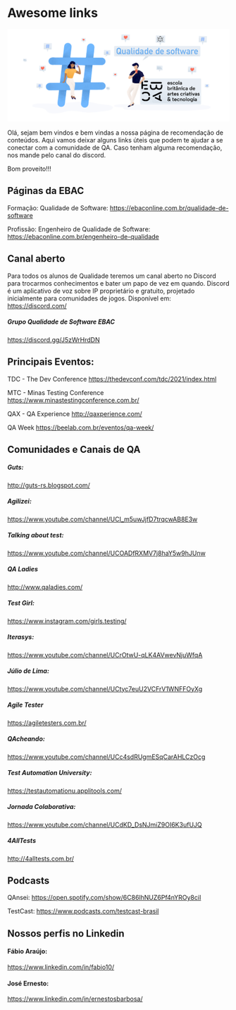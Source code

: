 # Awesome links

![Logo EBAC](/images/banner.png)


Olá, sejam bem vindos e bem vindas a nossa página de recomendação de conteúdos. Aqui vamos deixar alguns links úteis que podem te ajudar a se conectar com a comunidade de QA. 
Caso tenham alguma recomendação, nos mande pelo canal do discord.

Bom proveito!!!

## Páginas da EBAC
Formação: Qualidade de Software:
https://ebaconline.com.br/qualidade-de-software

Profissão: Engenheiro de Qualidade de Software:
https://ebaconline.com.br/engenheiro-de-qualidade

## Canal aberto 
Para todos os alunos de Qualidade teremos um canal aberto no Discord para trocarmos conhecimentos e bater um papo de vez em quando. Discord é um aplicativo de voz sobre IP proprietário e gratuito, projetado inicialmente para comunidades de jogos. Disponível em: https://discord.com/ 

##### Grupo Qualidade de Software EBAC
https://discord.gg/J5zWrHrdDN

## Principais Eventos:
TDC - The Dev Conference
https://thedevconf.com/tdc/2021/index.html

MTC - Minas Testing Conference
https://www.minastestingconference.com.br/

QAX - QA Experience
http://qaxperience.com/

QA Week
https://beelab.com.br/eventos/qa-week/


## Comunidades e Canais de QA

##### Guts:
http://guts-rs.blogspot.com/

##### Agilizei:
https://www.youtube.com/channel/UCI_m5uwJjfD7trqcwAB8E3w

##### Talking about test:
https://www.youtube.com/channel/UCOADfRXMV7j8haY5w9hJUnw

##### QA Ladies
http://www.qaladies.com/

##### Test Girl:
https://www.instagram.com/girls.testing/

##### Iterasys:
https://www.youtube.com/channel/UCrOtwU-qLK4AVwevNjuWfqA

##### Júlio de Lima: 
https://www.youtube.com/channel/UCtyc7euU2VCFrV1WNFFOyXg

##### Agile Tester
https://agiletesters.com.br/

##### QAcheando:
https://www.youtube.com/channel/UCc4sdRUgmESqCarAHLCzOcg

##### Test Automation University:
https://testautomationu.applitools.com/

##### Jornada Colaborativa:
https://www.youtube.com/channel/UCdKD_DsNJmiZ9OI6K3ufUJQ

##### 4AllTests
http://4alltests.com.br/


## Podcasts
QAnsei:
https://open.spotify.com/show/6C86lhNUZ6Pf4nYROy8ciI

TestCast:
https://www.podcasts.com/testcast-brasil

## Nossos perfis no Linkedin
#### Fábio Araújo:
https://www.linkedin.com/in/fabio10/

#### José Ernesto: 
https://www.linkedin.com/in/ernestosbarbosa/